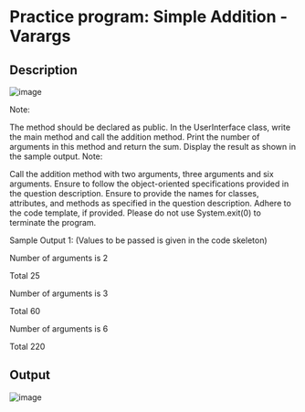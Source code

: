 # Practice program: Simple Addition - Varargs

## Description

![image](https://github.com/Tan12d/PWC_Programming_Fundamentals-Java/assets/100254217/f25f813a-1347-4da5-b8ef-75679c768058)

Note: 

The method should be declared as public.
In the UserInterface class, write the main method and call the addition method. 
Print the number of arguments in this method and return the sum.
Display the result as shown in the sample output.
Note:

Call the addition method with two arguments, three arguments and six arguments.
Ensure to follow the object-oriented specifications provided in the question description.
Ensure to provide the names for classes, attributes, and methods as specified in the question description.
Adhere to the code template, if provided.
Please do not use System.exit(0) to terminate the program.
 


Sample Output 1: (Values to be passed is given in the code skeleton)

Number of arguments is 2

Total 25

Number of arguments is 3

Total 60

Number of arguments is 6

Total 220

## Output

![image](https://github.com/Tan12d/PWC_Programming_Fundamentals-Java/assets/100254217/ed3c7764-5572-483c-acc0-86d084a56274)

